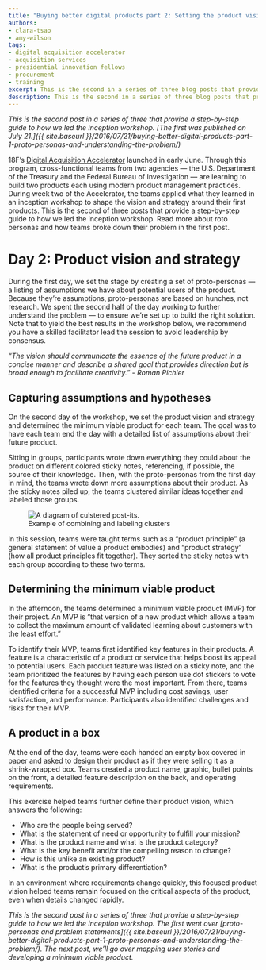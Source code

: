 ```yaml
---
title: "Buying better digital products part 2: Setting the product vision and strategy"
authors:
- clara-tsao
- amy-wilson
tags:
- digital acquisition accelerator
- acquisition services
- presidential innovation fellows
- procurement
- training
excerpt: This is the second in a series of three blog posts that provide a step-by-step guide to how we led the inception workshop.
description: This is the second in a series of three blog posts that provide a step-by-step guide to how we led the inception workshop.
---
```

*This is the second post in a series of three that provide a
step-by-step guide to how we led the inception workshop. [The first was published on July 21.]({{ site.baseurl }}/2016/07/21/buying-better-digital-products-part-1-proto-personas-and-understanding-the-problem/)*

18F’s [Digital Acquisition
Accelerator](https://pages.18f.gov/digitalaccelerator/) launched in
early June. Through this program, cross-functional teams from two
agencies — the U.S. Department of the Treasury and the Federal Bureau of
Investigation — are learning to build two products each using modern
product management practices. During week two of the Accelerator, the
teams applied what they learned in an inception workshop to shape the
vision and strategy around their first products. This is the second of
three posts that provide a step-by-step guide to how we led the
inception workshop. Read more about roto personas and how teams broke
down their problem in the first post.

Day 2: Product vision and strategy
==================================

During the first day, we set the stage by creating a set of
proto-personas — a listing of assumptions we have about potential users
of the product. Because they’re assumptions, proto-personas are based on
hunches, not research. We spent the second half of the day working to
further understand the problem — to ensure we’re set up to build the
right solution. Note that to yield the best results in the workshop
below, we recommend you have a skilled facilitator lead the session to
avoid leadership by consensus.

*“The vision should communicate the essence of the future product in a
concise manner and describe a shared goal that provides direction but is
broad enough to facilitate creativity.” - Roman Pichler*

Capturing assumptions and hypotheses 
-------------------------------------

On the second day of the workshop, we set the product vision and
strategy and determined the minimum viable product for each team. The
goal was to have each team end the day with a detailed list of
assumptions about their future product.

Sitting in groups, participants wrote down everything they could about
the product on different colored sticky notes, referencing, if possible,
the source of their knowledge. Then, with the proto-personas from the
first day in mind, the teams wrote down more assumptions about their
product. As the sticky notes piled up, the teams clustered similar ideas
together and labeled those groups.

<figure>
	<img src="{{ site.baseurl }}/assets/blog/digital-acquisition-accelerator/combining-labeling.jpg" alt="A diagram of culstered post-its.">
	<figcaption>Example of combining and labeling clusters</figcaption>
</figure>

In this session, teams were taught terms such as a “product principle”
(a general statement of value a product embodies) and “product strategy”
(how all product principles fit together). They sorted the sticky notes
with each group according to these two terms.

Determining the minimum viable product
--------------------------------------

In the afternoon, the teams determined a minimum viable product (MVP)
for their project. An MVP is “that version of a new product which allows
a team to collect the maximum amount of validated learning about
customers with the least effort.”

To identify their MVP, teams first identified key features in their
products. A feature is a characteristic of a product or service that
helps boost its appeal to potential users. Each product feature was
listed on a sticky note, and the team prioritized the features by having
each person use dot stickers to vote for the features they thought were
the most important. From there, teams identified criteria for a
successful MVP including cost savings, user satisfaction, and
performance. Participants also identified challenges and risks for their
MVP.

A product in a box
------------------

At the end of the day, teams were each handed an empty box covered in
paper and asked to design their product as if they were selling it as a
shrink-wrapped box. Teams created a product name, graphic, bullet points
on the front, a detailed feature description on the back, and operating
requirements.

This exercise helped teams further define their product vision, which
answers the following:

-   Who are the people being served?
-   What is the statement of need or opportunity to fulfill your mission?
-   What is the product name and what is the product category?
-   What is the key benefit and/or the compelling reason to change?
-   How is this unlike an existing product?
-   What is the product’s primary differentiation?

In an environment where requirements change quickly, this focused
product vision helped teams remain focused on the critical aspects of
the product, even when details changed rapidly.

*This is the second post in a series of three that provide a
step-by-step guide to how we led the inception workshop. The first went over [proto-personas and problem statements]({{ site.baseurl }}/2016/07/21/buying-better-digital-products-part-1-proto-personas-and-understanding-the-problem/). The next
post, we’ll go over mapping user stories and developing a minimum viable
product.*

